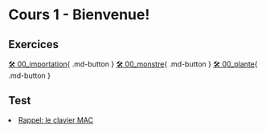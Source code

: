 # Cours 1 - Bienvenue!

## Exercices
[🛠️ 00_importation](https://tim-montmorency.com/compendium/582-214%E2%80%93animation2d/exercice_ai/00_importation){ .md-button }
[🛠️ 00_monstre](https://tim-montmorency.com/compendium/582-214%E2%80%93animation2d/exercice_ai/00_monstre){ .md-button }
[🛠️ 00_plante](https://tim-montmorency.com/compendium/582-214%E2%80%93animation2d/exercice_ai/00_plante){ .md-button }

## Test
<li><a href="https://www.apple.com/xf/shop/product/MK293FC/A/magic-keyboard-avec-touch-id-pour-mac-%C3%A0-puce-apple-fran%C3%A7ais">Rappel: le clavier MAC</a> </li>

